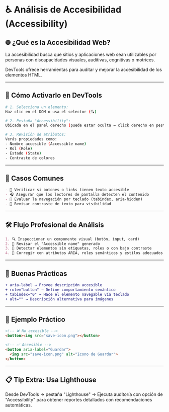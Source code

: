 
# ♿ Análisis de Accesibilidad (Accessibility)

## 🌐 ¿Qué es la Accesibilidad Web?
La accesibilidad busca que sitios y aplicaciones web sean utilizables por personas con discapacidades visuales, auditivas, cognitivas o motrices.

DevTools ofrece herramientas para auditar y mejorar la accesibilidad de los elementos HTML.

---

## 🧭 Cómo Activarlo en DevTools
```bash
# 1. Selecciona un elemento:
Haz clic en el DOM o usa el selector (🔍)

# 2. Pestaña "Accessibility":
Ubicada en el panel derecho (puede estar oculta → click derecho en pestañas y activar)

# 3. Revisión de atributos:
Verás propiedades como:
- Nombre accesible (Accessible name)
- Rol (Role)
- Estado (State)
- Contraste de colores
```

---

## 🧪 Casos Comunes
```markdown
- 💬 Verificar si botones o links tienen texto accesible
- 🎧 Asegurar que los lectores de pantalla detecten el contenido
- 🔁 Evaluar la navegación por teclado (tabindex, aria-hidden)
- 🎨 Revisar contraste de texto para visibilidad
```

---

## 🛠️ Flujo Profesional de Análisis
```markdown
1. 🔍 Inspeccionar un componente visual (botón, input, card)
2. 📑 Revisar el "Accessible name" generado
3. 🛑 Detectar elementos sin etiquetas, roles o con bajo contraste
4. 🧼 Corregir con atributos ARIA, roles semánticos y estilos adecuados
```

---

## 🧰 Buenas Prácticas
```diff
+ aria-label → Provee descripción accesible
+ role="button" → Define comportamiento semántico
+ tabindex="0" → Hace el elemento navegable vía teclado
+ alt="" → Descripción alternativa para imágenes
```

---

## 🧪 Ejemplo Práctico
```html
<!-- ❌ No accesible -->
<button><img src="save-icon.png"></button>

<!-- ✅ Accesible -->
<button aria-label="Guardar">
  <img src="save-icon.png" alt="Icono de Guardar">
</button>
```

---

## 📋 Tip Extra: Usa Lighthouse
Desde DevTools → pestaña "Lighthouse" → Ejecuta auditoría con opción de "Accessibility" para obtener reportes detallados con recomendaciones automáticas.


